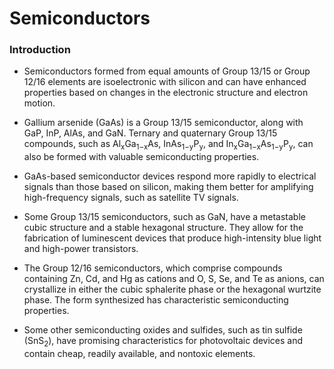 # Semiconductors

### Introduction

- Semiconductors formed from equal amounts of Group 13/15 or Group 12/16 elements are isoelectronic with silicon and can have enhanced properties based on changes in the electronic structure and electron motion.
  
- Gallium arsenide (GaAs) is a Group 13/15 semiconductor, along with GaP, InP, AlAs, and GaN. Ternary and quaternary Group 13/15 compounds, such as Al<sub>x</sub>Ga<sub>1−x</sub>As, <span style="white-space: nowrap;">InAs<sub>1−y</sub>P<sub>y</sub></span>, and In<sub>x</sub>Ga<sub>1−x</sub>As<sub>1−y</sub>P<sub>y</sub>, can also be formed with valuable semiconducting properties.
  
- GaAs-based semiconductor devices respond more rapidly to electrical signals than those based on silicon, making them better for amplifying high-frequency signals, such as satellite TV signals.
  
- Some Group 13/15 semiconductors, such as GaN, have a metastable cubic structure and a stable hexagonal structure. They allow for the fabrication of luminescent devices that produce high-intensity blue light and high-power transistors.
  
- The Group 12/16 semiconductors, which comprise compounds containing Zn, Cd, and Hg as cations and O, S, Se, and Te as anions, can crystallize in either the cubic sphalerite phase or the hexagonal wurtzite phase. The form synthesized has characteristic semiconducting properties.
  
- Some other semiconducting oxides and sulfides, such as tin sulfide (SnS<sub>2</sub>), have promising characteristics for photovoltaic devices and contain cheap, readily available, and nontoxic elements.